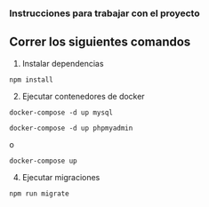 ### Instrucciones para trabajar con el proyecto

<h2>Correr los siguientes comandos</h2>

1. Instalar dependencias

`npm install`

2. Ejecutar contenedores de docker

`docker-compose -d up mysql`

`docker-compose -d up phpmyadmin`

o

`docker-compose up`

4. Ejecutar migraciones

`npm run migrate`
